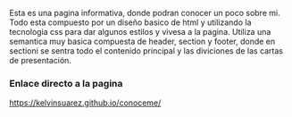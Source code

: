 Esta es una pagina informativa, donde podran conocer un poco sobre mi.
Todo esta compuesto por un diseño basico de html y utilizando la tecnologia css para dar algunos estilos y vivesa a la pagina.
Utiliza una semantica muy basica compuesta de header, section y footer, donde en sectioni se sentra todo el contenido principal y las
diviciones de las cartas de presentación.


### Enlace directo a la pagina

https://kelvinsuarez.github.io/conoceme/